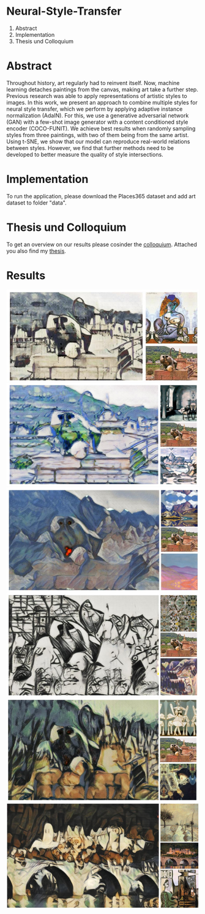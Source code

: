 # Neural-Style-Transfer

1. Abstract
2. Implementation
3. Thesis und Colloquium

# Abstract
Throughout history, art regularly had to reinvent itself. Now, machine learning detaches paintings from the canvas, making art take a further step. Previous research was able to apply representations of artistic styles to images. In this work, we present an approach to combine multiple styles for neural style transfer, which we perform by applying adaptive instance normalization (AdaIN). For this, we use a generative adversarial network (GAN) with a few-shot image generator with a content conditioned style encoder (COCO-FUNIT). We achieve best results when randomly sampling styles from three paintings, with two of them being from the same artist. Using t-SNE, we show that our model can reproduce real-world relations between styles. However, we find that further methods need to be developed to better measure the quality of style intersections.

# Implementation
To run the application, please download the Places365 dataset and add art dataset to folder "data". 

# Thesis und Colloquium
To get an overview on our results please cosinder the [colloquium](https://github.com/fmunzlin/Neural-Style-Transfer/blob/main/Colloquium_munzlinger.pdf). Attached you also find my [thesis](https://github.com/fmunzlin/Neural-Style-Transfer/blob/main/Masterarbeit_Munzlinger.pdf).

# Results

![Heidelberg Brueckenaffe stylized in the style of Picasso](figures/Ape_1_Picasso.jpg)
![Heidelberg Brueckenaffe stylized in the style of Peploe](figures/Ape_2_1_Peploe.jpg)
![Heidelberg Brueckenaffe stylized in the style of Roerich](figures/Ape_2_1_Roerich.jpg)
![Heidelberg Brueckenaffe stylized in the styles of Pollock and Kirchner](figures/ape_2_2_Pollock_kirchner.jpg)
![Heidelberg Brueckenaffe stylized in the styles of Picasso and Manet](figures/Ape_2_2_Picasso_Manet.jpg)
![Heidelberg castle stylized in the styles of Pissarro and Picasso](figures/HD_2_2_pissarro_picasso.jpg)
